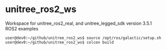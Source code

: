 # unitree_ros2_ws
Workspace for unitree_ros2_real, and unitree_legged_sdk version 3.5.1 ROS2 examples 

```
user@dev0:~/github/unitree_ros2_ws$ source /opt/ros/galactic/setup.sh
user@dev0:~/github/unitree_ros2_ws$ colcon build
```

